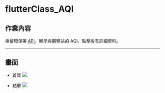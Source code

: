 # flutterClass_AQI

## 作業內容
串接環保署 [API](https://opendata.epa.gov.tw/Data/Contents/AQI/?SortField=2)，顯示各觀察站的 AQI，點擊後有詳細資料。

---
## 畫面
- 首頁
![](https://i.imgur.com/iUiIToX.png)

- 點擊
![](https://i.imgur.com/mvNiPZY.png)

